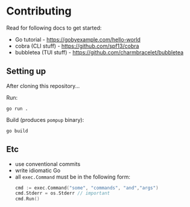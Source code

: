 # Contributing

Read for following docs to get started:

- Go tutorial - https://gobyexample.com/hello-world
- cobra (CLI stuff) - https://github.com/spf13/cobra
- bubbletea (TUI stuff) - https://github.com/charmbracelet/bubbletea

## Setting up

After cloning this repository...

Run:

```
go run .
```

Build (produces `pompup` binary):

```
go build
```

## Etc

- use conventional commits
- write idiomatic Go
- all `exec.Command` must be in the following form:
  ```go
  cmd := exec.Command("some", "commands", "and","args")
  cmd.Stderr = os.Stderr // important
  cmd.Run()
  ```
